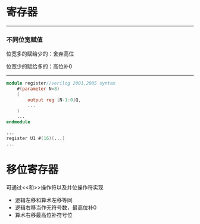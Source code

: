 # 寄存器



---

### 不同位宽赋值

位宽多的赋给少的：舍弃高位

位宽少的赋给多的：高位补0

---





```verilog
module register//verilog 2001,2005 syntax
    #(parameter N=8)
    (
        output reg [N-1:0]Q,
        ...
    )
    ...
endmodule

...
register U1 #(16)(...)
...
```

# 移位寄存器

可通过&lt;&lt;和&gt;&gt;操作符以及并位操作符实现

- 逻辑左移和算术左移等同
- 逻辑右移当作无符号数，最高位补0
- 算术右移最高位补符号位

